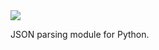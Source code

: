 <img src="https://raw.githubusercontent.com/hershyz/pyscan/main/pyscan.png"/>
<p>JSON parsing module for Python.</p>

